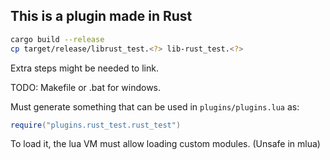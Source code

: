 ## This is a plugin made in Rust

```bash
cargo build --release
cp target/release/librust_test.<?> lib-rust_test.<?>
```
Extra steps might be needed to link.

TODO: Makefile or .bat for windows.

Must generate something that can be used in `plugins/plugins.lua` as:
```lua
require("plugins.rust_test.rust_test")
```

To load it, the lua VM must allow loading custom modules. (Unsafe in mlua)

